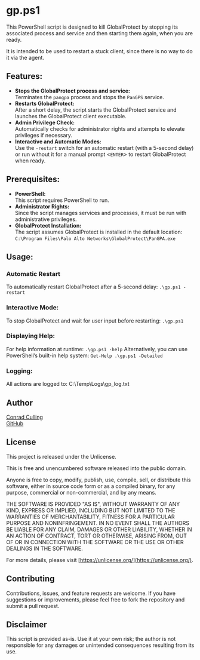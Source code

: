 # gp.ps1

This PowerShell script is designed to kill GlobalProtect by stopping its associated process and service and then starting them again, when you are ready. 

It is intended to be used to restart a stuck client, since there is no way to do it via the agent.

## Features:
- **Stops the GlobalProtect process and service:**  
  Terminates the `pangpa` process and stops the `PanGPS` service.
- **Restarts GlobalProtect:**  
  After a short delay, the script starts the GlobalProtect service and launches the GlobalProtect client executable.
- **Admin Privilege Check:**  
  Automatically checks for administrator rights and attempts to elevate privileges if necessary.
- **Interactive and Automatic Modes:**  
  Use the `-restart` switch for an automatic restart (with a 5-second delay) or run without it for a manual prompt <`ENTER`> to restart GlobalProtect when ready.

## Prerequisites:
- **PowerShell:**  
  This script requires PowerShell to run.
- **Administrator Rights:**  
  Since the script manages services and processes, it must be run with administrative privileges.
- **GlobalProtect Installation:**  
  The script assumes GlobalProtect is installed in the default location:  
  `C:\Program Files\Palo Alto Networks\GlobalProtect\PanGPA.exe`

## Usage:
### Automatic Restart
To automatically restart GlobalProtect after a 5-second delay: `.\gp.ps1 -restart`
### Interactive Mode:
To stop GlobalProtect and wait for user input before restarting: `.\gp.ps1`
### Displaying Help:
For help information at runtime: `.\gp.ps1 -help`
Alternatively, you can use PowerShell’s built-in help system: `Get-Help .\gp.ps1 -Detailed`
### Logging:
All actions are logged to: C:\Temp\Logs\gp_log.txt 

## Author
[Conrad Culling](conradculling.com)  
[GitHub](github.com/notbadrabbt)

## License
This project is released under the Unlicense.

This is free and unencumbered software released into the public domain.

Anyone is free to copy, modify, publish, use, compile, sell, or distribute this software, either in source code form or as a compiled binary, for any purpose, commercial or non-commercial, and by any means.

THE SOFTWARE IS PROVIDED "AS IS", WITHOUT WARRANTY OF ANY KIND, EXPRESS OR IMPLIED, INCLUDING BUT NOT LIMITED TO THE WARRANTIES OF MERCHANTABILITY, FITNESS FOR A PARTICULAR PURPOSE AND NONINFRINGEMENT. IN NO EVENT SHALL THE AUTHORS BE LIABLE FOR ANY CLAIM, DAMAGES OR OTHER LIABILITY, WHETHER IN AN ACTION OF CONTRACT, TORT OR OTHERWISE, ARISING FROM, OUT OF OR IN CONNECTION WITH THE SOFTWARE OR THE USE OR OTHER DEALINGS IN THE SOFTWARE.

For more details, please visit [https://unlicense.org/](https://unlicense.org/).

## Contributing
Contributions, issues, and feature requests are welcome. If you have suggestions or improvements, please feel free to fork the repository and submit a pull request.

## Disclaimer
This script is provided as-is. Use it at your own risk; the author is not responsible for any damages or unintended consequences resulting from its use.
